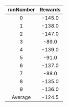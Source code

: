 | runNumber | Rewards |
|:-:|:-:|
|0|-145.0|
|1|-138.0|
|2|-147.0|
|3|-89.0|
|4|-139.0|
|5|-91.0|
|6|-137.0|
|7|-88.0|
|8|-135.0|
|9|-136.0|
| Average |-124.5|